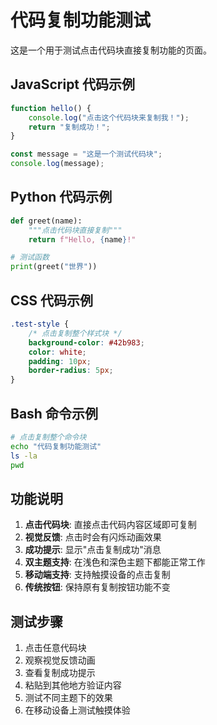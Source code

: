 # 代码复制功能测试

这是一个用于测试点击代码块直接复制功能的页面。

## JavaScript 代码示例

```javascript
function hello() {
    console.log("点击这个代码块来复制我！");
    return "复制成功！";
}

const message = "这是一个测试代码块";
console.log(message);
```

## Python 代码示例

```python
def greet(name):
    """点击代码块直接复制"""
    return f"Hello, {name}!"

# 测试函数
print(greet("世界"))
```

## CSS 代码示例

```css
.test-style {
    /* 点击复制整个样式块 */
    background-color: #42b983;
    color: white;
    padding: 10px;
    border-radius: 5px;
}
```

## Bash 命令示例

```bash
# 点击复制整个命令块
echo "代码复制功能测试"
ls -la
pwd
```

## 功能说明

1. **点击代码块**: 直接点击代码内容区域即可复制
2. **视觉反馈**: 点击时会有闪烁动画效果  
3. **成功提示**: 显示"点击复制成功"消息
4. **双主题支持**: 在浅色和深色主题下都能正常工作
5. **移动端支持**: 支持触摸设备的点击复制
6. **传统按钮**: 保持原有复制按钮功能不变

## 测试步骤

1. 点击任意代码块
2. 观察视觉反馈动画
3. 查看复制成功提示
4. 粘贴到其他地方验证内容
5. 测试不同主题下的效果
6. 在移动设备上测试触摸体验